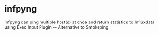 # infpyng
infpyng can ping multiple host(s) at once and return statistics to Influxdata using Exec Input Plugin -- Alternative to Smokeping
